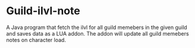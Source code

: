 # Guild-ilvl-note
A Java program that fetch the ilvl for all guild memebers in the given guild and saves data as a LUA addon. The addon will update all guild memebers notes on character load.
